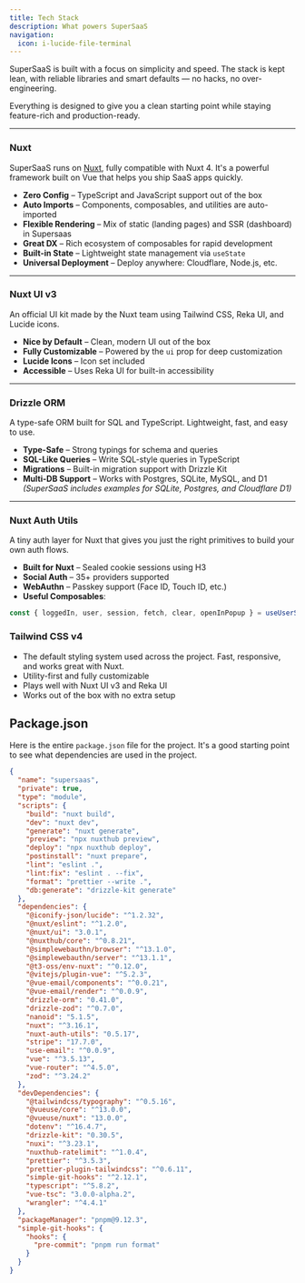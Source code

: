 ```yaml
---
title: Tech Stack
description: What powers SuperSaaS
navigation:
  icon: i-lucide-file-terminal
---
```


SuperSaaS is built with a focus on simplicity and speed. The stack is kept lean, with reliable libraries and smart defaults — no hacks, no over-engineering.

Everything is designed to give you a clean starting point while staying feature-rich and production-ready.

---

### Nuxt

SuperSaaS runs on [Nuxt](https://nuxt.com), fully compatible with Nuxt 4. It's a powerful framework built on Vue that helps you ship SaaS apps quickly.

- **Zero Config** – TypeScript and JavaScript support out of the box
- **Auto Imports** – Components, composables, and utilities are auto-imported
- **Flexible Rendering** – Mix of static (landing pages) and SSR (dashboard) in Supersaas
- **Great DX** – Rich ecosystem of composables for rapid development
- **Built-in State** – Lightweight state management via `useState`
- **Universal Deployment** – Deploy anywhere: Cloudflare, Node.js, etc.

---

### Nuxt UI v3

An official UI kit made by the Nuxt team using Tailwind CSS, Reka UI, and Lucide icons.

- **Nice by Default** – Clean, modern UI out of the box
- **Fully Customizable** – Powered by the `ui` prop for deep customization
- **Lucide Icons** – Icon set included
- **Accessible** – Uses Reka UI for built-in accessibility

---

### Drizzle ORM

A type-safe ORM built for SQL and TypeScript. Lightweight, fast, and easy to use.

- **Type-Safe** – Strong typings for schema and queries
- **SQL-Like Queries** – Write SQL-style queries in TypeScript
- **Migrations** – Built-in migration support with Drizzle Kit
- **Multi-DB Support** – Works with Postgres, SQLite, MySQL, and D1  
  _(SuperSaaS includes examples for SQLite, Postgres, and Cloudflare D1)_

---

### Nuxt Auth Utils

A tiny auth layer for Nuxt that gives you just the right primitives to build your own auth flows.

- **Built for Nuxt** – Sealed cookie sessions using H3
- **Social Auth** – 35+ providers supported
- **WebAuthn** – Passkey support (Face ID, Touch ID, etc.)
- **Useful Composables**:

```ts
const { loggedIn, user, session, fetch, clear, openInPopup } = useUserSession();
```

### Tailwind CSS v4

- The default styling system used across the project. Fast, responsive, and works great with Nuxt.
- Utility-first and fully customizable
- Plays well with Nuxt UI v3 and Reka UI
- Works out of the box with no extra setup

## Package.json

Here is the entire `package.json` file for the project. It's a good starting point to see what dependencies are used in the project.

```json [package.json]
{
  "name": "supersaas",
  "private": true,
  "type": "module",
  "scripts": {
    "build": "nuxt build",
    "dev": "nuxt dev",
    "generate": "nuxt generate",
    "preview": "npx nuxthub preview",
    "deploy": "npx nuxthub deploy",
    "postinstall": "nuxt prepare",
    "lint": "eslint .",
    "lint:fix": "eslint . --fix",
    "format": "prettier --write .",
    "db:generate": "drizzle-kit generate"
  },
  "dependencies": {
    "@iconify-json/lucide": "^1.2.32",
    "@nuxt/eslint": "^1.2.0",
    "@nuxt/ui": "3.0.1",
    "@nuxthub/core": "^0.8.21",
    "@simplewebauthn/browser": "^13.1.0",
    "@simplewebauthn/server": "^13.1.1",
    "@t3-oss/env-nuxt": "^0.12.0",
    "@vitejs/plugin-vue": "^5.2.3",
    "@vue-email/components": "^0.0.21",
    "@vue-email/render": "^0.0.9",
    "drizzle-orm": "0.41.0",
    "drizzle-zod": "^0.7.0",
    "nanoid": "5.1.5",
    "nuxt": "^3.16.1",
    "nuxt-auth-utils": "0.5.17",
    "stripe": "17.7.0",
    "use-email": "^0.0.9",
    "vue": "^3.5.13",
    "vue-router": "^4.5.0",
    "zod": "^3.24.2"
  },
  "devDependencies": {
    "@tailwindcss/typography": "^0.5.16",
    "@vueuse/core": "^13.0.0",
    "@vueuse/nuxt": "13.0.0",
    "dotenv": "^16.4.7",
    "drizzle-kit": "0.30.5",
    "nuxi": "^3.23.1",
    "nuxthub-ratelimit": "^1.0.4",
    "prettier": "^3.5.3",
    "prettier-plugin-tailwindcss": "^0.6.11",
    "simple-git-hooks": "^2.12.1",
    "typescript": "^5.8.2",
    "vue-tsc": "3.0.0-alpha.2",
    "wrangler": "^4.4.1"
  },
  "packageManager": "pnpm@9.12.3",
  "simple-git-hooks": {
    "hooks": {
      "pre-commit": "pnpm run format"
    }
  }
}
```
